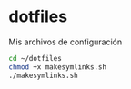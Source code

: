 dotfiles
========

Mis archivos de configuración

```bash
cd ~/dotfiles
chmod +x makesymlinks.sh
./makesymlinks.sh
